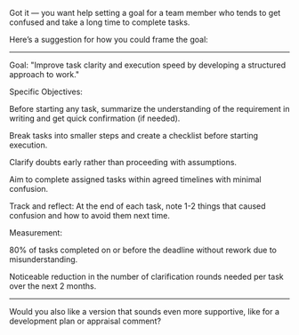 Got it — you want help setting a goal for a team member who tends to get confused and take a long time to complete tasks.

Here’s a suggestion for how you could frame the goal:


---

Goal:
"Improve task clarity and execution speed by developing a structured approach to work."

Specific Objectives:

Before starting any task, summarize the understanding of the requirement in writing and get quick confirmation (if needed).

Break tasks into smaller steps and create a checklist before starting execution.

Clarify doubts early rather than proceeding with assumptions.

Aim to complete assigned tasks within agreed timelines with minimal confusion.

Track and reflect: At the end of each task, note 1-2 things that caused confusion and how to avoid them next time.


Measurement:

80% of tasks completed on or before the deadline without rework due to misunderstanding.

Noticeable reduction in the number of clarification rounds needed per task over the next 2 months.



---

Would you also like a version that sounds even more supportive, like for a development plan or appraisal comment?